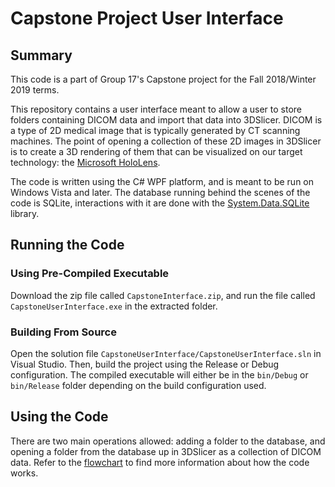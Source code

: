 # Capstone Project User Interface

## Summary
This code is a part of Group 17's Capstone project for the Fall 2018/Winter 2019 terms.

This repository contains a user interface meant to allow a user to store folders containing DICOM data and import that data into 3DSlicer. DICOM is a type of 2D medical image that is typically generated by CT scanning machines. The point of opening a collection of these 2D images in 3DSlicer is to create a 3D rendering of them that can be visualized on our target technology: the [Microsoft HoloLens](https://www.microsoft.com/en-ca/hololens).

The code is written using the C# WPF platform, and is meant to be run on Windows Vista and later. The database running behind the scenes of the code is SQLite, interactions with it are done with the [System.Data.SQLite](https://system.data.sqlite.org/index.html/doc/trunk/www/index.wiki) library.

## Running the Code

### Using Pre-Compiled Executable
Download the zip file called `CapstoneInterface.zip`, and run the file called `CapstoneUserInterface.exe` in the extracted folder.

### Building From Source
Open the solution file `CapstoneUserInterface/CapstoneUserInterface.sln` in Visual Studio. Then, build the project using the Release or Debug configuration. The compiled executable will either be in the `bin/Debug` or `bin/Release` folder depending on the build configuration used.

## Using the Code
There are two main operations allowed: adding a folder to the database, and opening a folder from the database up in 3DSlicer as a collection of DICOM data. Refer to the [flowchart](UI_flowchart.png) to find more information about how the code works.
